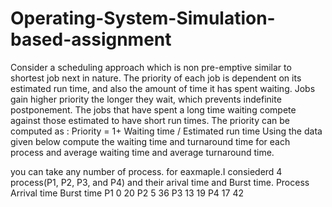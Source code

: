 # Operating-System-Simulation-based-assignment
Consider a scheduling approach which is non pre-emptive similar to shortest job next in nature. 
The priority of each job is dependent on its estimated run time, and also the amount of time it has spent waiting. 
Jobs gain higher priority the longer they wait, which prevents indefinite postponement. 
The jobs that have spent a long time waiting compete against those estimated to have short run times. 
The priority can be computed as : Priority = 1+ Waiting time / Estimated run time Using the data given below compute the waiting time and turnaround time for each process and average waiting time and average turnaround time.





you can take any number of process.
for eaxmaple.I consiederd 4 process(P1, P2, P3, and P4) and their arival time and Burst time.
Process	  Arrival time	  Burst time
 P1	         0	              20
 P2	         5	              36
 P3	         13	              19
 P4	         17	              42


